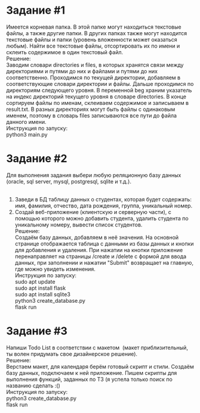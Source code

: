 # Задание #1
Имеется корневая папка. В этой папке могут находиться текстовые файлы, а также другие папки. В других папках также могут находится текстовые файлы и папки (уровень вложенности может оказаться любым). Найти все текстовые файлы, отсортировать их по имени и склеить содержимое в один текстовый файл.<br>
Решение:
<br>
Заводим словари directories и files, в которых хранятся связи между директориями и путями до них и файлами и путями до них соответственно. Проходимся по текущей директории, добавляем в соответствующие словари директории и файлы. Дальше проходимся по директориям следующего уровня. В переменной beg храним указатель на индекс директорий текущего уровня в словаре directories. В конце сортируем файлы по именам, склеиваем содержимое и записываем в result.txt. В разных директориях могут быть файлы с одинаковым именем, поэтому в словарь files записываются все пути до файла данного имени.
<br>
Инструкция по запуску: <br>
python3 main.py
# Задание #2
Для выполнения задания выбери любую реляционную базу данных (oracle, sql server, mysql, postgresql, sqlite и т.д.).<br>
<br>
1. Заведи в БД таблицу данных о студентах, которая будет содержать: имя, фамилия, отчество, дата рождения, группа, уникальный номер.<br>
2. Создай веб-приложение (клиентскую и серверную части), с помощью которого можно добавить студента, удалить студента по уникальному номеру, вывести список студентов.<br>
Решение:<br>
Создаём базу данных, добавляем в неё значения. На основной странице отображается таблица с данными из базы данных и кнопки для добавления и удаления. При нажатии на кнопки приложение перенаправляет на страницы /create и /delete с формой для ввода данных, при заполнении и нажатии "Submit" возвращает на главную, где можно увидеть изменения.<br>
Инструкция по запуску:<br>
sudo apt update<br>
sudo apt install flask<br>
sudo apt install sqlite3<br>
python3 create_database.py<br>
flask run<br>
# Задание #3
Напиши Todo List в соответствии с макетом  (макет приблизительный, ты волен придумать свое дизайнерское решение).<br>
Решение:<br>
Верстаем макет, для календаря берём готовый скрипт и стили. Создаём базу данных, подключаем к ней приложение. Пишем скрипты для выполнения функций, заданных по ТЗ (я успела только поиск по названию сделать :() <br>
Инструкция по запуску:<br>
python3 create_database.py<br>
flask run<br>
